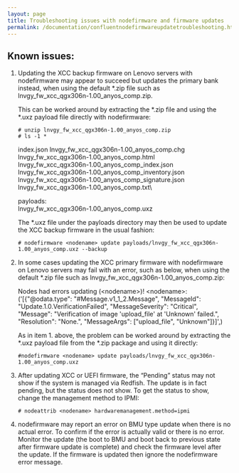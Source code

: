 ```yaml
---
layout: page
title: Troubleshooting issues with nodefirmware and firmware updates
permalink: /documentation/confluentnodefirmwareupdatetroubleshooting.html
---
```


## Known issues:

1. Updating the XCC backup firmware on Lenovo servers with nodefirmware may appear to succeed but updates the primary bank instead, when using the default *.zip file such as lnvgy_fw_xcc_qgx306n-1.00_anyos_comp.zip.
    
    This can be worked around by extracting the *.zip file and using the *.uxz payload file directly with nodefirmware:
    ```
    # unzip lnvgy_fw_xcc_qgx306n-1.00_anyos_comp.zip
    # ls -1 *
    ```

    index.json
    lnvgy_fw_xcc_qgx306n-1.00_anyos_comp.chg\
    lnvgy_fw_xcc_qgx306n-1.00_anyos_comp.html\
    lnvgy_fw_xcc_qgx306n-1.00_anyos_comp_index.json\
    lnvgy_fw_xcc_qgx306n-1.00_anyos_comp_inventory.json\
    lnvgy_fw_xcc_qgx306n-1.00_anyos_comp_signature.json\
    lnvgy_fw_xcc_qgx306n-1.00_anyos_comp.txt\

    payloads:\
    lnvgy_fw_xcc_qgx306n-1.00_anyos_comp.uxz

    The *.uxz file under the payloads directory may then be used to update the XCC backup firmware in the usual fashion:
    ```
    # nodefirmware <nodename> update payloads/lnvgy_fw_xcc_qgx306n-1.00_anyos_comp.uxz --backup
    ```

2. In some cases updating the XCC primary firmware with nodefirmware on Lenovo servers may fail with an error, such as below, when using the default *.zip file such as lnvgy_fw_xcc_qgx306n-1.00_anyos_comp.zip:

    Nodes had errors updating (\<nodename>)! \<nodename>: ('[{"@odata.type": "#Message.v1_1_2.Message", "MessageId": "Update.1.0.VerificationFailed", "MessageSeverity": "Critical", "Message": "Verification of image \'upload_file\' at \'Unknown\' failed.", "Resolution": "None.", "MessageArgs": ["upload_file", "Unknown"]}]',)

    As in item 1. above, the problem can be worked around by extracting the *.uxz payload file from the *.zip package and using it directly:
    ```
    #nodefirmware <nodename> update payloads/lnvgy_fw_xcc_qgx306n-1.00_anyos_comp.uxz
    ```

3. After updating XCC or UEFI firmware, the “Pending” status may not show if the system is managed via Redfish. The update is in fact pending, but the status does not show. To get the status to show, change the management method to IPMI:
    ```
    # nodeattrib <nodename> hardwaremanagement.method=ipmi
    ```

4. nodefirmware may report an error on BMU type update when there is no actual error.
    To confirm if the error is actually valid or there is no error. Monitor the update (the boot to BMU and boot back to previous state after firmware update is complete) and check the firmware level after the update. If the firmware is updated then ignore the nodefirmware error message.

    
     

    